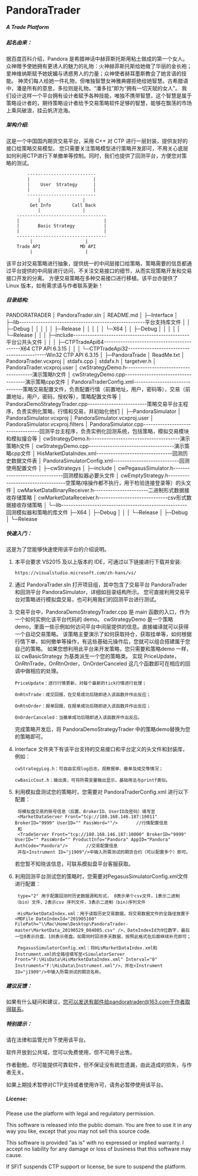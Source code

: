 # PandoraTrader
##### A Trade Platform

##### 起名由来：
据百度百科介绍，Pandora 是希腊神话中赫菲斯托斯用粘土做成的第一个女人。
众神赠予使她拥有更诱人的魅力的礼物：火神赫菲斯托斯给她做了华丽的金长袍；爱神维纳斯赋予她妩媚与诱惑男人的力量；众神使者赫耳墨斯教会了她言语的技能。
神灵们每人给她一件礼物，但唯独智慧女神雅典娜拒绝给她智慧。古希腊语中，潘是所有的意思，多拉则是礼物。“潘多拉”即为“拥有一切天赋的女人”。
我们设计这样一个平台拥有设计者赋予各种技能，唯独不携带智慧，这个智慧是属于策略设计者的，期待策略设计者给予交易策略软件足够的智慧，能够在飘荡的市场上乘风破浪，挂云帆济沧海。

##### 架构介绍:
这是一个中国国内期货交易平台，采用 C++ 对 CTP 进行一层封装，提供友好的接口给策略交易模型。
您只需要关注策略模型进行策略开发即可，不用关心底层如何利用CTP进行下单撤单等控制。同时，我们也提供了回测平台，方便您对策略的测试。

            --------------------------
            |                        |
            |    User  Strategy      |
            |                        |
            --------------------------
                |                |
             Get Info        Call Back
                |                |
        ----------------------------------
        |                                |
        |       Basic Strategy           |
        |                                |
        ----------------------------------
             |                    |
        Trade API               MD API 
             |                    |

该平台对交易策略进行抽象，提供统一的中间层接口给策略，策略需要的信息都通过平台提供的中间层进行访问，不关注交易接口的细节，从而实现策略开发和交易接口开发的分离。
方便交易策略在多种交易接口进行移植。该平台亦提供了 Linux 版本，如有需求请与作者联系更新！

##### 目录结构:
PANDORATRADER
│  PandoraTrader.sln
│  README.md
│
├─Interface
│  ├─lib-----------------------------------------------------平台支持库文件
│  │  ├─Debug
│  │  │
│  │  ├─Release
│  │  │
│  │  └─X64
│  │      ├─Debug
│  │      │
│  │      └─Release
│  │
│  ├─include-------------------------------------------------平台公共头文件
│  │
│  ├─CTPTradeApi64-------------------------------------------X64 CTP API 6.3.15
│  │
│  └─CTPTradeApi32-------------------------------------------Win32 CTP API 6.3.15
│
├─PandoraTrade
│      ReadMe.txt
│      PandoraTrader.vcxproj
│      stdafx.cpp
│      stdafx.h
│      targetver.h
│      PandoraTrader.vcxproj.user
│      cwStrategyDemo.h--------------------------------------演示策略h文件
│      cwStrategyDemo.cpp------------------------------------演示策略cpp文件
│      PandoraTraderConfig.xml-------------------------------策略交易配置文件，负责配置行情（前置地址，用户，密码等），交易（前置地址，用户，密码，授权等），策略配置文件等
│      PandoraDemoStrategyTrader.cpp-------------------------策略交易平台主程序，负责实例化策略，行情和交易，并初始化他们
│
├─PandoraSimulator
│      PandoraSimulator.vcxproj
│      PandoraSimulator.vcxproj.user
│      PandoraSimulator.vcxproj.filters
│      PandoraSimulator.cpp----------------------------------回测平台主程序，负责实例化回测系统，包括策略，模拟交易模块和模拟撮合等
│      cwStrategyDemo.h--------------------------------------演示策略h文件
│      cwStrategyDemo.cpp------------------------------------演示策略cpp文件
│      HisMarketDataIndex.xml--------------------------------回测历史数据文件表
│      PandoraSimulatorConfig.xml----------------------------回测使用配置文件
│
├─cwStrategys
   │
   ├─include
   │      cwPegasusSimulator.h-------------------------------回测模拟器必要头文件
   │      cwEmptyStrategy.h----------------------------------空策略(啥操作都不执行，用于检验连接登录等）的头文件
   │      cwMarketDataBinaryReceiver.h-----------------------二进制形式数据接收存储策略
   │      cwMarketDataReceiver.h-----------------------------csv形式数据接收存储策略
   │
   └─lib-----------------------------------------------------回测模拟器和策略的库文件
       ├─X64
       │  ├─Debug
       │  │
       │  └─Release
       │
       ├─Debug
       │
       └─Release


##### 快速入门：
这是为了您能够快速使用该平台的介绍说明。

1. 本平台要求 VS2015 及以上版本的 IDE，可通过以下链接进行下载并安装:

       https://visualstudio.microsoft.com/zh-hans/vs/

2. 通过 PandoraTrader.sln 打开项目组，其中包含了交易平台 PandoraTrader 和回测平台 PandoraSimulator，详细如目录结构所示。
您可直接利用交易平台对策略进行模拟盘交易，也可利用我们的回测平台进行测试。


3. 交易平台中，PandoraDemoStrategyTrader.cpp 是 main 函数的入口，作为一个如何实例化该平台代码的 demo。
cwStrategyDemo 是一个策略demo，里面一些示例如何访问平台中间层提供的信息。直接编译就可以获得一个自动交易策略。
该策略主要演示了如何获取持仓，获取挂单等，如何根据行情下单，如何撤单等操作，有这些基础元操作后，您就可以组合搭建属于您自己的策略。
如果您想利用此平台来开发策略，您只需要和策略demo 一样，以 cwBasicStrategy 为基类派生一个您的策略类。
实现 PriceUpdate，OnRtnTrade，OnRtnOrder，OnOrderCanceled 这几个函数即可在相应的回调中做相应的处理。

       PriceUpdate：进行行情更新，对每个最新的tick行情进行处理；

       OnRtnTrade：成交回报，在交易成功后随即进入该函数并作出反应；

       OnRtnOrder：报单回报，在报单成功后随即进入该函数并作出反应；

       OnOrderCanceled：当撤单成功后随即进入该函数并作出反应。
   
	完成策略开发后，将 PandoraDemoStrategyTrader 中的策略demo替换为您的策略即可。

4. Interface 文件夹下有该平台支持的交易接口和平台定义的头文件和封装库，例如：

       cwStrategyLog.h：可自由实现log日志，观察报单、撤单及成交等情况；

       cwBasicCout.h：输出类，可将所需变量输出显示，基础用法与printf类似。

5. 利用模拟盘测试您的策略时，您需要对 PandoraTraderConfig.xml 进行以下配置：
       
        将模拟盘交易的账号信息（后置、BrokerID、UserID及密码）填写至
		<MarketDataServer Front="tcp://180.168.146.187:10011" BrokerID="9999" UserID="" PassWord=""/>		//行情配置信息
		和
		<TradeServer Front="tcp://180.168.146.187:10000" BrokerID="9999" UserID="" PassWord="" ProductInfo="Pandora" AppID="Pandora" AuthCode="Pandora"/>		//交易配置信息
		并在<Instrument ID="j1909"/>中输入所需测试的期货合约（可以配置多个）即可。


    若您暂不知晓该信息，可联系模拟盘平台客服获取。

6. 利用回测平台测试您的策略时，您需要对PegasusSimulatorConfig.xml文件进行配置：

		type="2" 用于配置回测时历史数据源和形式， 0表示单个csv文件，1表示二进制（bin）文件，2表示csv 序列文件，3表示二进制（bin)序列文件

		HisMarketDataIndex.xml：用于读取历史交易数据。将交易数据文件的全路径放置于<MDFile DateIndexId="201905160" FilePath="\\Mac\Home\Desktop\PandoraTrader-master\MarketData_20190529_084005.csv" />，DateIndexId为9位数字，最后一位0表示白盘，1则表示夜盘。如需同时回测多天数据，按照此格式在后面继续补充即可；

		PegasusSimulatorConfig.xml：将HisMarketDataIndex.xml和Instrument.xml的全路径填写至<SimulatorServer Front="F:\HisData\HisMarketDataIndex.xml" Interval="0" Instrument="F:\HisData\Instrument.xml"/>，并在<Instrument ID="j1909"/>中输入所需测试的期货名称。

##### 建议反馈：
如果有什么疑问和建议，您可以发送有邮件给pandoratrader@163.com于作者取得联系。

##### 特别提示：
请在法律和监管允许下使用该平台。

软件开放到公共域，您可以免费使用，但不可用于出售。

作者勤勉，尽可能提供可靠软件，但不保证没有疏忽遗漏，由此造成的损失，与作者无关。

如果上期技术暂停对CTP支持或者使用许可，请务必暂停使用该平台。


##### License:
Please use the platform with legal and regulatory permission.

This software is released into the public domain.  You are free to use it in any way you like, except that you may not sell this source code.

This software is provided "as is" with no expressed or implied warranty.
I accept no liability for any damage or loss of business that this software may cause.

If SFIT suspends CTP support or license, be sure to suspend the platform.